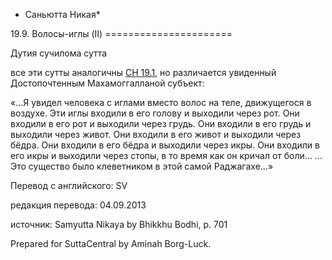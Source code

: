 * Саньютта Никая*

19\.9\. Волосы\-иглы \(II\)
\=\=\=\=\=\=\=\=\=\=\=\=\=\=\=\=\=\=\=\=\=\=

Дутия сучилома сутта

все эти сутты аналогичны [СН 19\.1](/sn19\.1/ru/sv), но различается увиденный Достопочтенным Махамоггалланой субъект:

«…Я увидел человека с иглами вместо волос на теле, движущегося в воздухе\. Эти иглы входили в его голову и выходили через рот\. Они входили в его рот и выходили через грудь\. Они входили в его грудь и выходили через живот\. Они входили в его живот и выходили через бёдра\. Они входили в его бёдра и выходили через икры\. Они входили в его икры и выходили через стопы, в то время как он кричал от боли… …Это существо было клеветником в этой самой Раджагахе…»

Перевод с английского: SV

редакция перевода: 04\.09\.2013

источник: Samyutta Nikaya by Bhikkhu Bodhi, p\. 701

Prepared for SuttaCentral by Aminah Borg\-Luck\.